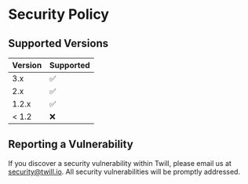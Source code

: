 # Security Policy

## Supported Versions

| Version | Supported          |
|---------|--------------------|
| 3.x     | :white_check_mark: |
| 2.x     | :white_check_mark: |
| 1.2.x   | :white_check_mark: |
| < 1.2   | :x:                |

## Reporting a Vulnerability

If you discover a security vulnerability within Twill, please email us at security@twill.io. All security vulnerabilities will be promptly addressed.

